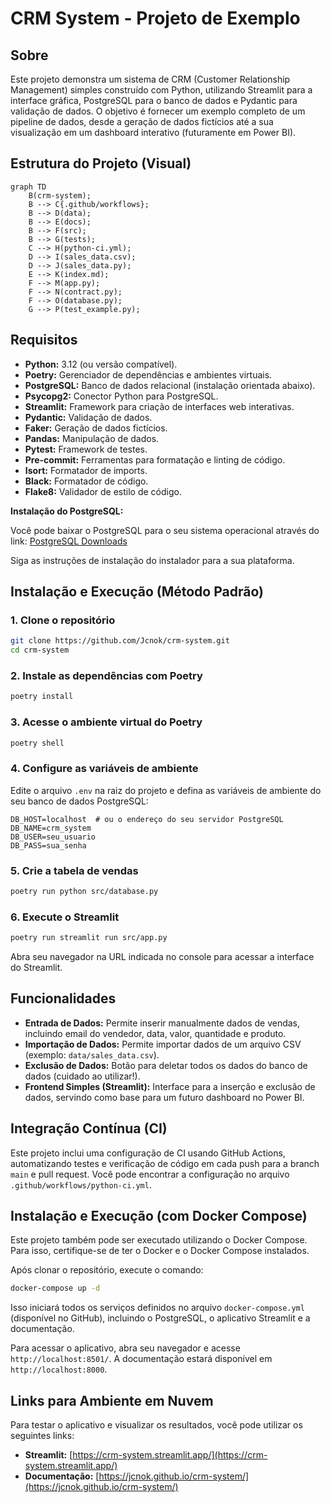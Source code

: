 # CRM System - Projeto de Exemplo

## Sobre

Este projeto demonstra um sistema de CRM (Customer Relationship Management) simples construído com Python, utilizando Streamlit para a interface gráfica, PostgreSQL para o banco de dados e Pydantic para validação de dados. O objetivo é fornecer um exemplo completo de um pipeline de dados, desde a geração de dados fictícios até a sua visualização em um dashboard interativo (futuramente em Power BI).


## Estrutura do Projeto (Visual)

```mermaid
graph TD
    B(crm-system);
    B --> C{.github/workflows};
    B --> D(data);
    B --> E(docs);
    B --> F(src);
    B --> G(tests);
    C --> H(python-ci.yml);
    D --> I(sales_data.csv);
    D --> J(sales_data.py);
    E --> K(index.md);
    F --> M(app.py);
    F --> N(contract.py);
    F --> O(database.py);
    G --> P(test_example.py);       
```



## Requisitos

- **Python:** 3.12 (ou versão compatível).
- **Poetry:** Gerenciador de dependências e ambientes virtuais.
- **PostgreSQL:** Banco de dados relacional (instalação orientada abaixo).
- **Psycopg2:** Conector Python para PostgreSQL.
- **Streamlit:** Framework para criação de interfaces web interativas.
- **Pydantic:** Validação de dados.
- **Faker:** Geração de dados fictícios.
- **Pandas:** Manipulação de dados.
- **Pytest:** Framework de testes.
- **Pre-commit:** Ferramentas para formatação e linting de código.
- **Isort:** Formatador de imports.
- **Black:** Formatador de código.
- **Flake8:** Validador de estilo de código.

**Instalação do PostgreSQL:**

Você pode baixar o PostgreSQL para o seu sistema operacional através do link: [PostgreSQL Downloads](https://www.postgresql.org/download/)

Siga as instruções de instalação do instalador para a sua plataforma.


## Instalação e Execução (Método Padrão)

### 1. Clone o repositório

```bash
git clone https://github.com/Jcnok/crm-system.git
cd crm-system
```

### 2. Instale as dependências com Poetry

```bash
poetry install 
```

### 3. Acesse o ambiente virtual do Poetry

```bash
poetry shell
```

### 4. Configure as variáveis de ambiente

Edite o arquivo `.env` na raiz do projeto e defina as variáveis de ambiente do seu banco de dados PostgreSQL:

```
DB_HOST=localhost  # ou o endereço do seu servidor PostgreSQL
DB_NAME=crm_system
DB_USER=seu_usuario
DB_PASS=sua_senha
```

### 5. Crie a tabela de vendas

```bash
poetry run python src/database.py
```

### 6. Execute o Streamlit

```bash
poetry run streamlit run src/app.py
```


Abra seu navegador na URL indicada no console para acessar a interface do Streamlit.


## Funcionalidades

- **Entrada de Dados:** Permite inserir manualmente dados de vendas, incluindo email do vendedor, data, valor, quantidade e produto.
- **Importação de Dados:** Permite importar dados de um arquivo CSV (exemplo: `data/sales_data.csv`).
- **Exclusão de Dados:** Botão para deletar todos os dados do banco de dados (cuidado ao utilizar!).
- **Frontend Simples (Streamlit):** Interface para a inserção e exclusão de dados, servindo como base para um futuro dashboard no Power BI.


## Integração Contínua (CI)

Este projeto inclui uma configuração de CI usando GitHub Actions, automatizando testes e verificação de código em cada push para a branch `main` e pull request. Você pode encontrar a configuração no arquivo `.github/workflows/python-ci.yml`.


## Instalação e Execução (com Docker Compose)

Este projeto também pode ser executado utilizando o Docker Compose. Para isso, certifique-se de ter o Docker e o Docker Compose instalados.

Após clonar o repositório, execute o comando:

```bash
docker-compose up -d
```

Isso iniciará todos os serviços definidos no arquivo `docker-compose.yml` (disponível no GitHub), incluindo o PostgreSQL, o aplicativo Streamlit e a documentação.

Para acessar o aplicativo, abra seu navegador e acesse `http://localhost:8501/`.
A documentação estará disponível em `http://localhost:8000`.


## Links para Ambiente em Nuvem

Para testar o aplicativo e visualizar os resultados, você pode utilizar os seguintes links:

- **Streamlit:** [https://crm-system.streamlit.app/](https://crm-system.streamlit.app/)
- **Documentação:** [https://jcnok.github.io/crm-system/](https://jcnok.github.io/crm-system/)




